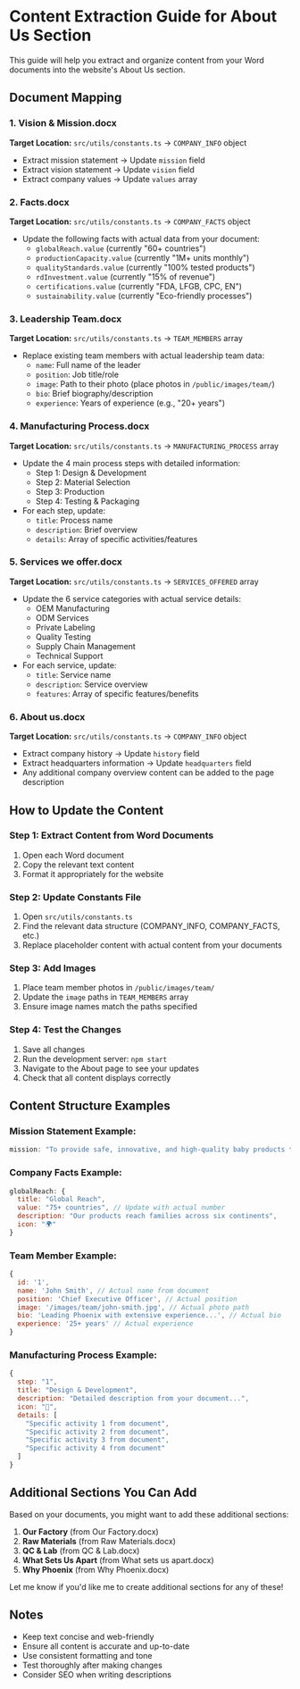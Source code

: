 # Content Extraction Guide for About Us Section

This guide will help you extract and organize content from your Word documents into the website's About Us section.

## Document Mapping

### 1. Vision & Mission.docx
**Target Location:** `src/utils/constants.ts` → `COMPANY_INFO` object
- Extract mission statement → Update `mission` field
- Extract vision statement → Update `vision` field
- Extract company values → Update `values` array

### 2. Facts.docx
**Target Location:** `src/utils/constants.ts` → `COMPANY_FACTS` object
- Update the following facts with actual data from your document:
  - `globalReach.value` (currently "60+ countries")
  - `productionCapacity.value` (currently "1M+ units monthly")
  - `qualityStandards.value` (currently "100% tested products")
  - `rdInvestment.value` (currently "15% of revenue")
  - `certifications.value` (currently "FDA, LFGB, CPC, EN")
  - `sustainability.value` (currently "Eco-friendly processes")

### 3. Leadership Team.docx
**Target Location:** `src/utils/constants.ts` → `TEAM_MEMBERS` array
- Replace existing team members with actual leadership team data:
  - `name`: Full name of the leader
  - `position`: Job title/role
  - `image`: Path to their photo (place photos in `/public/images/team/`)
  - `bio`: Brief biography/description
  - `experience`: Years of experience (e.g., "20+ years")

### 4. Manufacturing Process.docx
**Target Location:** `src/utils/constants.ts` → `MANUFACTURING_PROCESS` array
- Update the 4 main process steps with detailed information:
  - Step 1: Design & Development
  - Step 2: Material Selection
  - Step 3: Production
  - Step 4: Testing & Packaging
- For each step, update:
  - `title`: Process name
  - `description`: Brief overview
  - `details`: Array of specific activities/features

### 5. Services we offer.docx
**Target Location:** `src/utils/constants.ts` → `SERVICES_OFFERED` array
- Update the 6 service categories with actual service details:
  - OEM Manufacturing
  - ODM Services
  - Private Labeling
  - Quality Testing
  - Supply Chain Management
  - Technical Support
- For each service, update:
  - `title`: Service name
  - `description`: Service overview
  - `features`: Array of specific features/benefits

### 6. About us.docx
**Target Location:** `src/utils/constants.ts` → `COMPANY_INFO` object
- Extract company history → Update `history` field
- Extract headquarters information → Update `headquarters` field
- Any additional company overview content can be added to the page description

## How to Update the Content

### Step 1: Extract Content from Word Documents
1. Open each Word document
2. Copy the relevant text content
3. Format it appropriately for the website

### Step 2: Update Constants File
1. Open `src/utils/constants.ts`
2. Find the relevant data structure (COMPANY_INFO, COMPANY_FACTS, etc.)
3. Replace placeholder content with actual content from your documents

### Step 3: Add Images
1. Place team member photos in `/public/images/team/`
2. Update the `image` paths in `TEAM_MEMBERS` array
3. Ensure image names match the paths specified

### Step 4: Test the Changes
1. Save all changes
2. Run the development server: `npm start`
3. Navigate to the About page to see your updates
4. Check that all content displays correctly

## Content Structure Examples

### Mission Statement Example:
```javascript
mission: "To provide safe, innovative, and high-quality baby products that support healthy development and bring peace of mind to parents worldwide."
```

### Company Facts Example:
```javascript
globalReach: {
  title: "Global Reach",
  value: "75+ countries", // Update with actual number
  description: "Our products reach families across six continents",
  icon: "🌍"
}
```

### Team Member Example:
```javascript
{
  id: '1',
  name: 'John Smith', // Actual name from document
  position: 'Chief Executive Officer', // Actual position
  image: '/images/team/john-smith.jpg', // Actual photo path
  bio: 'Leading Phoenix with extensive experience...', // Actual bio
  experience: '25+ years' // Actual experience
}
```

### Manufacturing Process Example:
```javascript
{
  step: "1",
  title: "Design & Development",
  description: "Detailed description from your document...",
  icon: "🎨",
  details: [
    "Specific activity 1 from document",
    "Specific activity 2 from document",
    "Specific activity 3 from document",
    "Specific activity 4 from document"
  ]
}
```

## Additional Sections You Can Add

Based on your documents, you might want to add these additional sections:

1. **Our Factory** (from Our Factory.docx)
2. **Raw Materials** (from Raw Materials.docx)
3. **QC & Lab** (from QC & Lab.docx)
4. **What Sets Us Apart** (from What sets us apart.docx)
5. **Why Phoenix** (from Why Phoenix.docx)

Let me know if you'd like me to create additional sections for any of these!

## Notes
- Keep text concise and web-friendly
- Ensure all content is accurate and up-to-date
- Use consistent formatting and tone
- Test thoroughly after making changes
- Consider SEO when writing descriptions